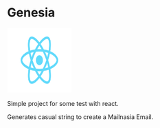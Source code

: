 # Genesia
<img src="/src/logo.svg?sanitize=true" width="150" height="150">

Simple project for some test with react.

Generates casual string to create a Mailnasia Email.
